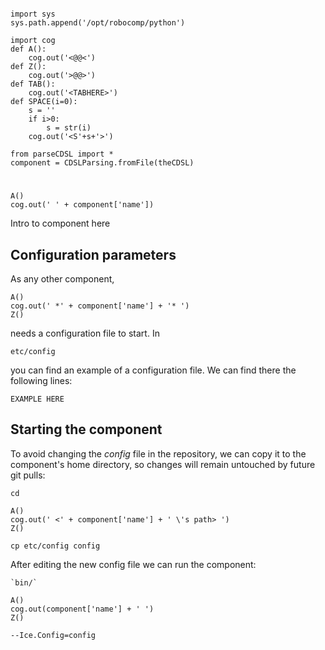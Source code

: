 ```cog

import sys
sys.path.append('/opt/robocomp/python')

import cog
def A():
	cog.out('<@@<')
def Z():
	cog.out('>@@>')
def TAB():
	cog.out('<TABHERE>')
def SPACE(i=0):
	s = ''
	if i>0:
		s = str(i)
	cog.out('<S'+s+'>')

from parseCDSL import *
component = CDSLParsing.fromFile(theCDSL)

```

#
```cog
A()
cog.out(' ' + component['name'])
```


Intro to component here


## Configuration parameters
As any other component,

```cog
A()
cog.out(' *' + component['name'] + '* ')
Z()
```

needs a configuration file to start. In

    etc/config

you can find an example of a configuration file. We can find there the following lines:

    EXAMPLE HERE

    
## Starting the component
To avoid changing the *config* file in the repository, we can copy it to the component's home directory, so changes will remain untouched by future git pulls:

    cd

```cog
A()
cog.out(' <' + component['name'] + ' \'s path> ')
Z()
```

    cp etc/config config
    
After editing the new config file we can run the component:

	`bin/`

```cog
A()
cog.out(component['name'] + ' ')
Z()
```
    --Ice.Config=config

